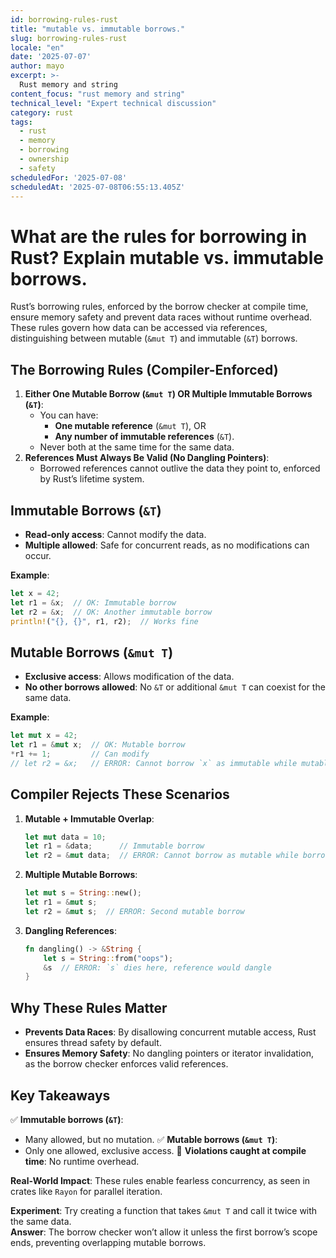 ```yaml
---
id: borrowing-rules-rust
title: "mutable vs. immutable borrows."
slug: borrowing-rules-rust
locale: "en"
date: '2025-07-07'
author: mayo
excerpt: >-
  Rust memory and string
content_focus: "rust memory and string"
technical_level: "Expert technical discussion"
category: rust
tags:
  - rust
  - memory
  - borrowing
  - ownership
  - safety
scheduledFor: '2025-07-08'
scheduledAt: '2025-07-08T06:55:13.405Z'
---
```


# What are the rules for borrowing in Rust? Explain mutable vs. immutable borrows.

Rust’s borrowing rules, enforced by the borrow checker at compile time, ensure memory safety and prevent data races without runtime overhead. These rules govern how data can be accessed via references, distinguishing between mutable (`&mut T`) and immutable (`&T`) borrows.

## The Borrowing Rules (Compiler-Enforced)

1. **Either One Mutable Borrow (`&mut T`) OR Multiple Immutable Borrows (`&T`)**:
   - You can have:
     - **One mutable reference** (`&mut T`), OR
     - **Any number of immutable references** (`&T`).
   - Never both at the same time for the same data.
2. **References Must Always Be Valid (No Dangling Pointers)**:
   - Borrowed references cannot outlive the data they point to, enforced by Rust’s lifetime system.

## Immutable Borrows (`&T`)

- **Read-only access**: Cannot modify the data.
- **Multiple allowed**: Safe for concurrent reads, as no modifications can occur.

**Example**:
```rust
let x = 42;
let r1 = &x;  // OK: Immutable borrow
let r2 = &x;  // OK: Another immutable borrow
println!("{}, {}", r1, r2);  // Works fine
```

## Mutable Borrows (`&mut T`)

- **Exclusive access**: Allows modification of the data.
- **No other borrows allowed**: No `&T` or additional `&mut T` can coexist for the same data.

**Example**:
```rust
let mut x = 42;
let r1 = &mut x;  // OK: Mutable borrow
*r1 += 1;         // Can modify
// let r2 = &x;   // ERROR: Cannot borrow `x` as immutable while mutable borrow exists
```

## Compiler Rejects These Scenarios

1. **Mutable + Immutable Overlap**:
   ```rust
   let mut data = 10;
   let r1 = &data;      // Immutable borrow
   let r2 = &mut data;  // ERROR: Cannot borrow as mutable while borrowed as immutable
   ```

2. **Multiple Mutable Borrows**:
   ```rust
   let mut s = String::new();
   let r1 = &mut s;
   let r2 = &mut s;  // ERROR: Second mutable borrow
   ```

3. **Dangling References**:
   ```rust
   fn dangling() -> &String {
       let s = String::from("oops");
       &s  // ERROR: `s` dies here, reference would dangle
   }
   ```

## Why These Rules Matter

- **Prevents Data Races**: By disallowing concurrent mutable access, Rust ensures thread safety by default.
- **Ensures Memory Safety**: No dangling pointers or iterator invalidation, as the borrow checker enforces valid references.

## Key Takeaways

✅ **Immutable borrows (`&T`)**:
- Many allowed, but no mutation.
✅ **Mutable borrows (`&mut T`)**:
- Only one allowed, exclusive access.
🚫 **Violations caught at compile time**: No runtime overhead.

**Real-World Impact**: These rules enable fearless concurrency, as seen in crates like `Rayon` for parallel iteration.

**Experiment**: Try creating a function that takes `&mut T` and call it twice with the same data.  
**Answer**: The borrow checker won’t allow it unless the first borrow’s scope ends, preventing overlapping mutable borrows.

